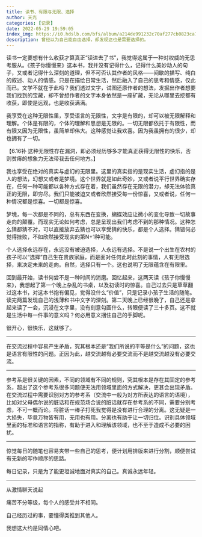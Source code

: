 ```yaml
---
title: 读书、有限与无限、选择
author: 天光
categories: [记录]
date: 2022-05-29 19:59:05
index_img: https://i0.hdslb.com/bfs/album/a214de991232c70af277cb0823ca79ccf1e1dc2b.jpg@600w.webp
description: 曾经以为自己能自由选择，却发现这也是需要选择的。
---
```


读书一定要想有什么收获才算真正“读进去了书”，我觉得这属于一种对权威的无思考服从。《孩子你慢慢来》这本书，我并没有记得什么，记得什么美妙动人的句子，又或者记得什么深刻的道理，但不可否认其作者的风格——间歇的描写、纯白的叙述、动人的情感。只是在描绘日常生活，然后融入了自己的思考和情感，仅此而已。文学不就在于此吗？我们透过文字，试图还原作者的想法，发掘出作者想要我们找到的宝藏，却不曾想作者的文字本身依然是一座矿藏，无论从哪里去挖都有收获，即使是远观，也是收获满满。

我享受在这种无限性里，享受语言的无限性，文字是有限的，却可以被无限解释和理解。个体是有限的，个体的理解和思想是无限的。一切无限都依托于有限性，而有限又因为无限性，虽简单却伟大。这种感觉让我欢喜。因为我虽拥有的很少，却也拥有了一切。

【6.16补 这种无限性存在漏洞，即必须经历够多才能真正获得无限性的快乐，否则贫瘠的想象力无法带我去任何地方。】

我也享受在绝对的真实与虚幻的无限里。这里的真实指的是现实生活，虚幻指的是人的想法，幻想又或者是梦境。这个世界就是如此奇妙，又或者说平行世界确实存在，任何一种可能都以各种方式存在着，我们虽然存在无限的潜力，却无法体验真正的无限，即穷尽。我们只能被迫又或者欣然接受每一份惊喜，又或者说，任何一种情况都是惊喜。一切都是惊喜。

梦境，每一次都是不同的，总有东西在变换，蝴蝶效应让微小的变化导致一切故事走向的颠覆。而现实无论如何考虑，总是呈现出我们考虑不到的那种情况。这种怎么猜都猜不对，可以直接放弃去猜也可以享受猜的快乐，都是个人选择。猜错何必觉得挫败，不如欣然接受现实的第N+1种可能。

个人选择永远存在，永远没有被迫选择，人永远有选择。不是说一个出生在农村的孩子可以“选择”自己生在贵族家庭，而是面对任何此时此刻的事情，人有无限选择，来决定未来的走向。自然，选择只有一个。这也说明了无限蕴含在有限里。

回到最开始，读书何尝不是一种时间的消磨。回忆起来，这两天读《孩子你慢慢来》，我想起了第一个晚上杂乱的书桌，以及初读时的惊喜。自己过去只是草草翻过这本书，对这本书抱有偏见，觉得没什么“价值”，只是记录小孩子生活的随笔。读完两篇发现自己的浅薄和书中文字的深刻。第二天晚上已经很晚了，自己还是拿起来读了一会，沉浸在文字里，没有刻意勾画什么，转眼便读了三十多页。这不就是生活中每一件事的意义吗？何必用意义捆住自己的手脚呢。

很开心，很快乐，这就够了。

---

在交流过程中容易产生矛盾，究其根本还是“我们所说的平等是什么”的问题，这也是语言有限性的问题。正因为此，越交流越有必要交流而不是越交流越没有必要交流。

---

参考系是很关键的因素，不同的领域有不同的规则，究其根本是存在其固定的参考系，超出了这个参考系很多问题便无法用领域里面的方式解决，更甚会出现矛盾。在交流过程中需要识别对方的参考系（交流中一般为对方所表达的语言的语境），比如对父母偶尔说的脏话和在规范场合说的脏话就存在参考系的不同，需要分别考虑，不可一概而论。将脏话一棒子打死我觉得是没有进行合理的分离。这无疑是一大损失，毕竟万物皆有用，无用也有用。分离也有助于让一切归位。识别具体领域里面的标准和语言的指称，有助于进入和理解该领域，也不至于造成不必要的困扰。

---
惊觉每日的随笔也容易夹带一些自己的思考，便计划用排版来进行分割，顺便尝试有无新的写作顺序的思路。

每日记录，只是为了能更坦诚地面对真实的自己。真诚永远年轻。

---

从激情聊天说起

痛苦不分等级，每个人的感受并不相同。

自己经历过的事，要懂得类推到其他人。

我想这大约是同情心吧。